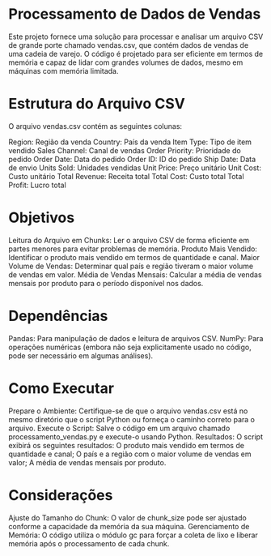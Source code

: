 # Processamento de Dados de Vendas

Este projeto fornece uma solução para processar e analisar um arquivo CSV de grande porte chamado vendas.csv, que contém dados de vendas de uma cadeia de varejo. O código é projetado para ser eficiente em termos de memória e capaz de lidar com grandes volumes de dados, mesmo em máquinas com memória limitada.

# Estrutura do Arquivo CSV
O arquivo vendas.csv contém as seguintes colunas:

Region: Região da venda
Country: País da venda
Item Type: Tipo de item vendido
Sales Channel: Canal de vendas
Order Priority: Prioridade do pedido
Order Date: Data do pedido
Order ID: ID do pedido
Ship Date: Data de envio
Units Sold: Unidades vendidas
Unit Price: Preço unitário
Unit Cost: Custo unitário
Total Revenue: Receita total
Total Cost: Custo total
Total Profit: Lucro total

# Objetivos
Leitura do Arquivo em Chunks: Ler o arquivo CSV de forma eficiente em partes menores para evitar problemas de memória.
Produto Mais Vendido: Identificar o produto mais vendido em termos de quantidade e canal.
Maior Volume de Vendas: Determinar qual país e região tiveram o maior volume de vendas em valor.
Média de Vendas Mensais: Calcular a média de vendas mensais por produto para o período disponível nos dados.

# Dependências
Pandas: Para manipulação de dados e leitura de arquivos CSV.
NumPy: Para operações numéricas (embora não seja explicitamente usado no código, pode ser necessário em algumas análises).

# Como Executar
Prepare o Ambiente: Certifique-se de que o arquivo vendas.csv está no mesmo diretório que o script Python ou forneça o caminho correto para o arquivo.
Execute o Script: Salve o código em um arquivo chamado processamento_vendas.py e execute-o usando Python.
Resultados: O script exibirá os seguintes resultados: O produto mais vendido em termos de quantidade e canal; O país e a região com o maior volume de vendas em valor; A média de vendas mensais por produto.

# Considerações
Ajuste do Tamanho do Chunk: O valor de chunk_size pode ser ajustado conforme a capacidade da memória da sua máquina.
Gerenciamento de Memória: O código utiliza o módulo gc para forçar a coleta de lixo e liberar memória após o processamento de cada chunk.
